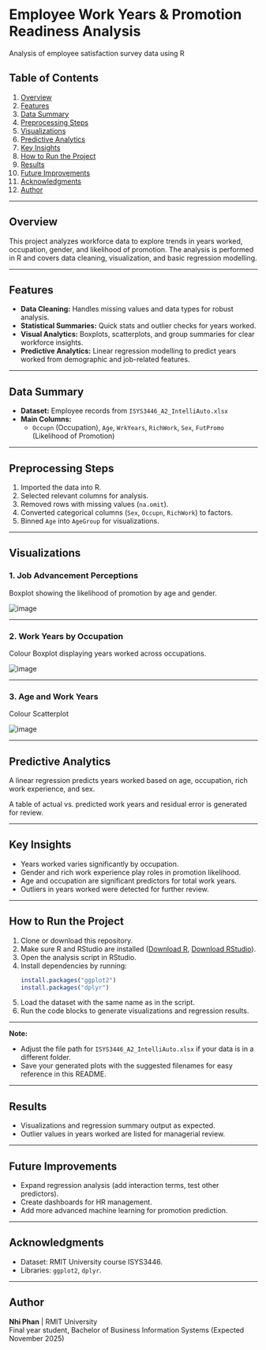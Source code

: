 # Employee Work Years & Promotion Readiness Analysis
Analysis of employee satisfaction survey data using R

## Table of Contents
1. [Overview](#overview)
2. [Features](#features)
3. [Data Summary](#data-summary)
4. [Preprocessing Steps](#preprocessing-steps)
5. [Visualizations](#visualizations)
6. [Predictive Analytics](#predictive-analytics)
7. [Key Insights](#key-insights)
8. [How to Run the Project](#how-to-run-the-project)
9. [Results](#results)
10. [Future Improvements](#future-improvements)
11. [Acknowledgments](#acknowledgments)
12. [Author](#author)

---

## Overview
This project analyzes workforce data to explore trends in years worked, occupation, gender, and likelihood of promotion. The analysis is performed in R and covers data cleaning, visualization, and basic regression modelling.

---

## Features
- **Data Cleaning:** Handles missing values and data types for robust analysis.
- **Statistical Summaries:** Quick stats and outlier checks for years worked.
- **Visual Analytics:** Boxplots, scatterplots, and group summaries for clear workforce insights.
- **Predictive Analytics:** Linear regression modelling to predict years worked from demographic and job-related features.

---

## Data Summary
- **Dataset:** Employee records from `ISYS3446_A2_IntelliAuto.xlsx`
- **Main Columns:**
    - `Occupn` (Occupation), `Age`, `WrkYears`, `RichWork`, `Sex`, `FutPromo` (Likelihood of Promotion)

---

## Preprocessing Steps
1. Imported the data into R.
2. Selected relevant columns for analysis.
3. Removed rows with missing values (`na.omit`).
4. Converted categorical columns (`Sex`, `Occupn`, `RichWork`) to factors.
5. Binned `Age` into `AgeGroup` for visualizations.

---

## Visualizations

### 1. Job Advancement Perceptions
Boxplot showing the likelihood of promotion by age and gender.

![image](https://github.com/user-attachments/assets/2e95b525-32a3-4d31-a50e-24aa1213b55f)

---

### 2. Work Years by Occupation
Colour Boxplot displaying years worked across occupations.

![image](https://github.com/user-attachments/assets/81d56b2e-0091-44cc-809b-19ba42970c3f)

---

### 3. Age and Work Years
Colour Scatterplot 

![image](https://github.com/user-attachments/assets/8da437ad-a07b-4802-a424-6a4485dc9925)

---

## Predictive Analytics

A linear regression predicts years worked based on age, occupation, rich work experience, and sex.

A table of actual vs. predicted work years and residual error is generated for review.

---

## Key Insights
- Years worked varies significantly by occupation.
- Gender and rich work experience play roles in promotion likelihood.
- Age and occupation are significant predictors for total work years.
- Outliers in years worked were detected for further review.

---

## How to Run the Project

1. Clone or download this repository.
2. Make sure R and RStudio are installed ([Download R](https://cran.r-project.org/), [Download RStudio](https://posit.co/download/rstudio-desktop/)).
3. Open the analysis script in RStudio.
4. Install dependencies by running:
    ```r
    install.packages("ggplot2")
    install.packages("dplyr")
    ```
5. Load the dataset with the same name as in the script.
6. Run the code blocks to generate visualizations and regression results.

---

**Note:**  
- Adjust the file path for `ISYS3446_A2_IntelliAuto.xlsx` if your data is in a different folder.
- Save your generated plots with the suggested filenames for easy reference in this README.

---

## Results
- Visualizations and regression summary output as expected.
- Outlier values in years worked are listed for managerial review.

---

## Future Improvements
- Expand regression analysis (add interaction terms, test other predictors).
- Create dashboards for HR management.
- Add more advanced machine learning for promotion prediction.

---

## Acknowledgments
- Dataset: RMIT University course ISYS3446.
- Libraries: `ggplot2`, `dplyr`.

---

## Author

**Nhi Phan** | RMIT University  
Final year student, Bachelor of Business Information Systems (Expected November 2025)
